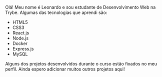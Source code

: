 Olá! Meu nome é Leonardo e sou estudante de Desenvolvimento Web na Trybe. Algumas das tecnologias que aprendi são:

- HTML5
- CSS3
- React.js
- Node.js
- Docker
- Express.js
- MySQL

Alguns dos projetos desenvolvidos durante o curso estão fixados no meu perfil. Ainda espero adicionar muitos outros projetos aqui!
